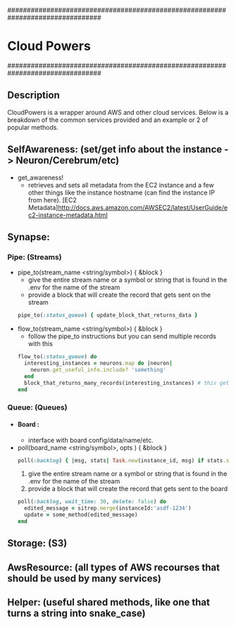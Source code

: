 ################################################################################
# Cloud Powers
################################################################################

## Description
CloudPowers is a wrapper around AWS and other cloud services.  Below is a
  breakdown of the common services provided and an example or 2 of popular methods.

## SelfAwareness: (set/get info about the instance -> Neuron/Cerebrum/etc)
  * get_awareness!
    * retrieves and sets all metadata from the EC2 instance and a few other things
      like the instance hostname (can find the instance IP from here).
      [EC2 Metadata]http://docs.aws.amazon.com/AWSEC2/latest/UserGuide/ec2-instance-metadata.html
## Synapse:
### Pipe: (Streams)
  * pipe_to(stream_name <string/symbol>) { &block }
    * give the entire stream name or a symbol or string that is found in the .env
      for the name of the stream
    * provide a block that will create the record that gets sent on the stream
    ```Ruby
    pipe_to(:status_queue) { update_block_that_returns_data }
    ```
  * flow_to(stream_name <string/symbol>) { &block }
    * follow the pipe_to instructions but you can send multiple records with this
    ```Ruby
    flow_to(:status_queue) do
      interesting_instances = neurons.map do |neuron|
        neuron.get_useful_info.include? 'something'
      end
      block_that_returns_many_records(interesting_instances) # this gets sent
    end
    ```
### Queue: (Queues)
  * #### Board <Struct>:
    * interface with board config/data/name/etc.
  * poll(board_name <string/symbol>, opts <optional config Hash>) { &block }
    ```Ruby
    poll(:backlog) { |msg, stats| Task.new(instance_id, msg) if stats.successful? }
    ```
    1. give the entire stream name or a symbol or string that is found in the .env
      for the name of the stream
    2. provide a block that will create the record that gets sent to the board
    ```Ruby
    poll(:backlog, wait_time: 30, delete: false) do 
      edited_message = sitrep.merge(instanceId:'asdf-1234')
      update = some_method(edited_message)
    end
    ```
## Storage: (S3)
## AwsResource: (all types of AWS recourses that should be used by many services)
## Helper: (useful shared methods, like one that turns a string into snake_case)
